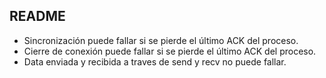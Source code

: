 README
------

- Sincronización puede fallar si se pierde el último ACK del proceso.
- Cierre de conexión puede fallar si se pierde el último ACK del proceso.
- Data enviada y recibida a traves de send y recv no puede fallar.